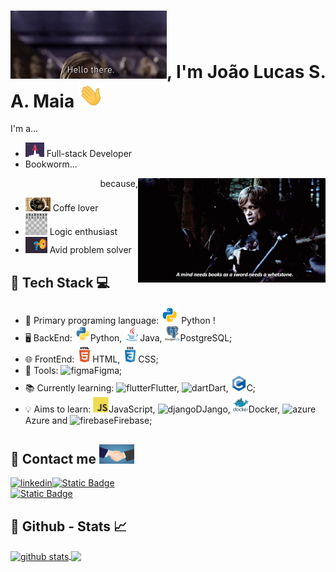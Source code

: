 # <img src="https://github.com/Joaosamaia/Joaosamaia/blob/main/Assets_for_github_readme/Obi-Wan_Hello-there.gif" width="250px">, I'm João Lucas S. A. Maia <img src="https://github.com/Joaosamaia/Joaosamaia/blob/main/Assets_for_github_readme/Hello.gif" width="40px">
I'm a...    
 -  <img src="https://github.com/Joaosamaia/Joaosamaia/blob/main/Assets_for_github_readme/rocket-fly.gif" width="30px"> Full-stack Developer
 - Bookworm... <p align="right"> because,<img align=right src="https://github.com/Joaosamaia/Joaosamaia/blob/main/Assets_for_github_readme/tyrion_book_quote.gif" width="300px"> </p>
 - <img src="https://github.com/Joaosamaia/Joaosamaia/blob/main/Assets_for_github_readme/coffee.gif" width="40px"> Coffe lover 
 - <img src="https://github.com/Joaosamaia/Joaosamaia/blob/main/Assets_for_github_readme/chess-game.gif" width="35px"> Logic enthusiast
 - <img src="https://github.com/Joaosamaia/Joaosamaia/blob/main/Assets_for_github_readme/problem_key.gif" width="35px"> Avid problem solver
 

 ## 🧠 Tech Stack 💻 

 - 🚀 Primary programing language:  <img src="https://github.com/Joaosamaia/Joaosamaia/blob/main/Assets_for_github_readme/icons8-python.gif" alt="python" width="28" height="28"/> Python !
 - 🖥️ BackEnd: <img src="https://raw.githubusercontent.com/devicons/devicon/master/icons/python/python-original.svg" alt="python" width="25" height="25"/>Python, <img src="https://raw.githubusercontent.com/devicons/devicon/master/icons/java/java-original.svg" alt="java" width="25" height="25"/>Java, <img src="https://raw.githubusercontent.com/devicons/devicon/master/icons/postgresql/postgresql-original-wordmark.svg" alt="postgresql" width="25" height="25"/>PostgreSQL;
 - 🌐 FrontEnd: <img src="https://raw.githubusercontent.com/devicons/devicon/master/icons/html5/html5-original-wordmark.svg" alt="html5" width="25" height="25"/>HTML, <img src="https://raw.githubusercontent.com/devicons/devicon/master/icons/css3/css3-original-wordmark.svg" alt="css3" width="25" height="25"/>CSS;
 - 🔧 Tools: <img src="https://www.vectorlogo.zone/logos/figma/figma-icon.svg" alt="figma" width="25" height="25"/>Figma;
 - 📚 Currently learning: <img src="https://www.vectorlogo.zone/logos/flutterio/flutterio-icon.svg" alt="flutter" width="25" height="25"/>Flutter, <img src="https://www.vectorlogo.zone/logos/dartlang/dartlang-icon.svg" alt="dart" width="25" height="25"/>Dart, <img src="https://raw.githubusercontent.com/devicons/devicon/master/icons/c/c-original.svg" alt="c" width="25" height="25"/>C;
 - 💡 Aims to learn: <img src="https://raw.githubusercontent.com/devicons/devicon/master/icons/javascript/javascript-original.svg" alt="javascript" width="25" height="25"/>JavaScript, <img src="https://cdn.worldvectorlogo.com/logos/django.svg" alt="django" width="25" height="25"/>DJango, <img src="https://raw.githubusercontent.com/devicons/devicon/master/icons/docker/docker-original-wordmark.svg" alt="docker" width="25" height="25"/>Docker, <img src="https://www.vectorlogo.zone/logos/microsoft_azure/microsoft_azure-icon.svg" alt="azure" width="25" height="25"/>Azure and <img src="https://www.vectorlogo.zone/logos/firebase/firebase-icon.svg" alt="firebase" width="25" height="25"/>Firebase;

## 📡 Contact me <img src="https://github.com/Joaosamaia/Joaosamaia/blob/main/Assets_for_github_readme/handshake.gif" width="56px">

<a href="https://www.linkedin.com/in/joao-lucas-santos-aureliano-maia/?locale=en_US"> <img src="https://cdn.jsdelivr.net/gh/devicons/devicon/icons/linkedin/linkedin-original.svg" alt="linkedin" width="29" height="29"/>![Static Badge](https://img.shields.io/badge/Linkedin-blue?style=for-the-badge)
</a> <br>
<a href="mailto:joaosamaia@gmail.com">![Static Badge](https://img.shields.io/badge/joaosamaia%40gmail.com-%23bb001b?style=plastic&logo=gmail&logoColor=white)</a>

## 📁 Github - Stats 📈
 <a href="https://github.com/Joaosamaia">
<img align="center" src="https://github-readme-stats.vercel.app/api?username=Joaosamaia&count_private=true&show_icons=true&include_all_commits=true&theme=onedark&line_height=27" alt="github stats"/>
   
<img align="center" src="https://github-readme-stats.vercel.app/api/top-langs/?username=Joaosamaia&show_icons=true&size_weight=0.5&count_weight=0.5&locale=en&theme=onedark&hide_langs_below=1&layout=compact&langs_count=8"/>
</a>



          


